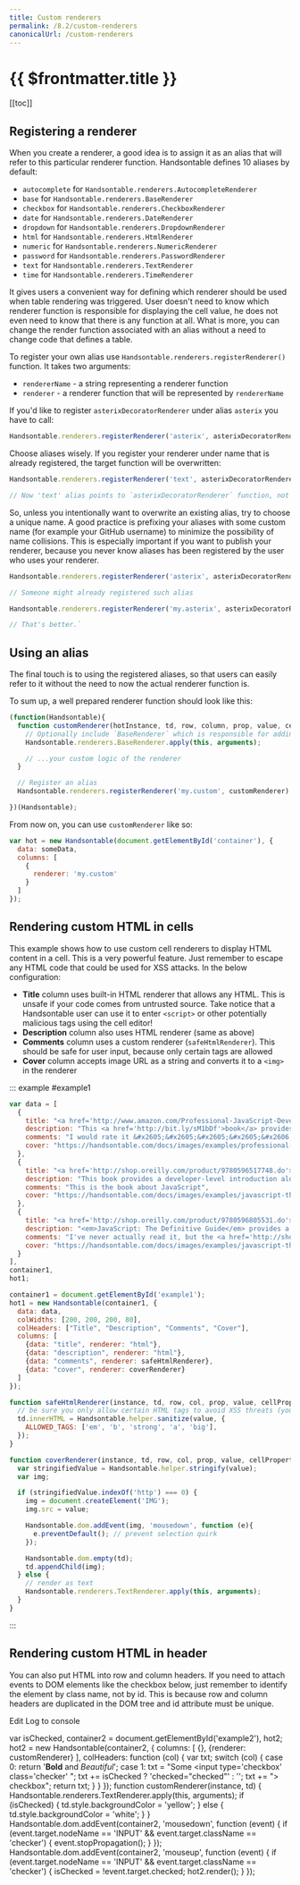 ```yaml
---
title: Custom renderers
permalink: /8.2/custom-renderers
canonicalUrl: /custom-renderers
---
```


# {{ $frontmatter.title }}

[[toc]]

## Registering a renderer

When you create a renderer, a good idea is to assign it as an alias that will refer to this particular renderer function. Handsontable defines 10 aliases by default:

* `autocomplete` for `Handsontable.renderers.AutocompleteRenderer`
* `base` for `Handsontable.renderers.BaseRenderer`
* `checkbox` for `Handsontable.renderers.CheckboxRenderer`
* `date` for `Handsontable.renderers.DateRenderer`
* `dropdown` for `Handsontable.renderers.DropdownRenderer`
* `html` for `Handsontable.renderers.HtmlRenderer`
* `numeric` for `Handsontable.renderers.NumericRenderer`
* `password` for `Handsontable.renderers.PasswordRenderer`
* `text` for `Handsontable.renderers.TextRenderer`
* `time` for `Handsontable.renderers.TimeRenderer`

It gives users a convenient way for defining which renderer should be used when table rendering was triggered. User doesn't need to know which renderer function is responsible for displaying the cell value, he does not even need to know that there is any function at all. What is more, you can change the render function associated with an alias without a need to change code that defines a table.

To register your own alias use `Handsontable.renderers.registerRenderer()` function. It takes two arguments:

* `rendererName` - a string representing a renderer function
* `renderer` - a renderer function that will be represented by `rendererName`

If you'd like to register `asterixDecoratorRenderer` under alias `asterix` you have to call:

```js
Handsontable.renderers.registerRenderer('asterix', asterixDecoratorRenderer);
```

Choose aliases wisely. If you register your renderer under name that is already registered, the target function will be overwritten:

```js
Handsontable.renderers.registerRenderer('text', asterixDecoratorRenderer);

// Now 'text' alias points to `asterixDecoratorRenderer` function, not Handsontable.renderers.TextRenderer
```

So, unless you intentionally want to overwrite an existing alias, try to choose a unique name. A good practice is prefixing your aliases with some custom name (for example your GitHub username) to minimize the possibility of name collisions. This is especially important if you want to publish your renderer, because you never know aliases has been registered by the user who uses your renderer.

```js
Handsontable.renderers.registerRenderer('asterix', asterixDecoratorRenderer);

// Someone might already registered such alias
```
```js
Handsontable.renderers.registerRenderer('my.asterix', asterixDecoratorRenderer);

// That's better.`
```

## Using an alias

The final touch is to using the registered aliases, so that users can easily refer to it without the need to now the actual renderer function is.

To sum up, a well prepared renderer function should look like this:

```js
(function(Handsontable){
  function customRenderer(hotInstance, td, row, column, prop, value, cellProperties) {
    // Optionally include `BaseRenderer` which is responsible for adding/removing CSS classes to/from the table cells.
    Handsontable.renderers.BaseRenderer.apply(this, arguments);

    // ...your custom logic of the renderer
  }

  // Register an alias
  Handsontable.renderers.registerRenderer('my.custom', customRenderer);

})(Handsontable);
```

From now on, you can use `customRenderer` like so:

```js
var hot = new Handsontable(document.getElementById('container'), {
  data: someData,
  columns: [
    {
      renderer: 'my.custom'
    }
  ]
});
```

## Rendering custom HTML in cells

This example shows how to use custom cell renderers to display HTML content in a cell. This is a very powerful feature. Just remember to escape any HTML code that could be used for XSS attacks. In the below configuration:

* **Title** column uses built-in HTML renderer that allows any HTML. This is unsafe if your code comes from untrusted source. Take notice that a Handsontable user can use it to enter `<script>` or other potentially malicious tags using the cell editor!
* **Description** column also uses HTML renderer (same as above)
* **Comments** column uses a custom renderer (`safeHtmlRenderer`). This should be safe for user input, because only certain tags are allowed
* **Cover** column accepts image URL as a string and converts it to a `<img>` in the renderer

::: example #example1
```js
var data = [
  {
    title: "<a href='http://www.amazon.com/Professional-JavaScript-Developers-Nicholas-Zakas/dp/1118026691'>Professional JavaScript for Web Developers</a>",
    description: "This <a href='http://bit.ly/sM1bDf'>book</a> provides a developer-level introduction along with more advanced and useful features of <b>JavaScript</b>.",
    comments: "I would rate it &#x2605;&#x2605;&#x2605;&#x2605;&#x2606;",
    cover: "https://handsontable.com/docs/images/examples/professional-javascript-developers-nicholas-zakas.jpg"
  },
  {
    title: "<a href='http://shop.oreilly.com/product/9780596517748.do'>JavaScript: The Good Parts</a>",
    description: "This book provides a developer-level introduction along with <b>more advanced</b> and useful features of JavaScript.",
    comments: "This is the book about JavaScript",
    cover: "https://handsontable.com/docs/images/examples/javascript-the-good-parts.jpg"
  },
  {
    title: "<a href='http://shop.oreilly.com/product/9780596805531.do'>JavaScript: The Definitive Guide</a>",
    description: "<em>JavaScript: The Definitive Guide</em> provides a thorough description of the core <b>JavaScript</b> language and both the legacy and standard DOMs implemented in web browsers.",
    comments: "I've never actually read it, but the <a href='http://shop.oreilly.com/product/9780596805531.do'>comments</a> are highly <strong>positive</strong>.",
    cover: "https://handsontable.com/docs/images/examples/javascript-the-definitive-guide.jpg"
  }
],
container1,
hot1;

container1 = document.getElementById('example1');
hot1 = new Handsontable(container1, {
  data: data,
  colWidths: [200, 200, 200, 80],
  colHeaders: ["Title", "Description", "Comments", "Cover"],
  columns: [
    {data: "title", renderer: "html"},
    {data: "description", renderer: "html"},
    {data: "comments", renderer: safeHtmlRenderer},
    {data: "cover", renderer: coverRenderer}
  ]
});

function safeHtmlRenderer(instance, td, row, col, prop, value, cellProperties) {
  // be sure you only allow certain HTML tags to avoid XSS threats (you should also remove unwanted HTML attributes)
  td.innerHTML = Handsontable.helper.sanitize(value, {
    ALLOWED_TAGS: ['em', 'b', 'strong', 'a', 'big'],
  });
}

function coverRenderer(instance, td, row, col, prop, value, cellProperties) {
  var stringifiedValue = Handsontable.helper.stringify(value);
  var img;

  if (stringifiedValue.indexOf('http') === 0) {
    img = document.createElement('IMG');
    img.src = value;

    Handsontable.dom.addEvent(img, 'mousedown', function (e){
      e.preventDefault(); // prevent selection quirk
    });

    Handsontable.dom.empty(td);
    td.appendChild(img);
  } else {
    // render as text
    Handsontable.renderers.TextRenderer.apply(this, arguments);
  }
}
```
:::

## Rendering custom HTML in header

You can also put HTML into row and column headers. If you need to attach events to DOM elements like the checkbox below, just remember to identify the element by class name, not by id. This is because row and column headers are duplicated in the DOM tree and id attribute must be unique.

Edit Log to console

var isChecked, container2 = document.getElementById('example2'), hot2; hot2 = new Handsontable(container2, { columns: \[ {}, {renderer: customRenderer} \], colHeaders: function (col) { var txt; switch (col) { case 0: return '<b>Bold</b> and <em>Beautiful</em>'; case 1: txt = "Some <input type='checkbox' class='checker' "; txt += isChecked ? 'checked="checked"' : ''; txt += "> checkbox"; return txt; } } }); function customRenderer(instance, td) { Handsontable.renderers.TextRenderer.apply(this, arguments); if (isChecked) { td.style.backgroundColor = 'yellow'; } else { td.style.backgroundColor = 'white'; } } Handsontable.dom.addEvent(container2, 'mousedown', function (event) { if (event.target.nodeName == 'INPUT' && event.target.className == 'checker') { event.stopPropagation(); } }); Handsontable.dom.addEvent(container2, 'mouseup', function (event) { if (event.target.nodeName == 'INPUT' && event.target.className == 'checker') { isChecked = !event.target.checked; hot2.render(); } });
